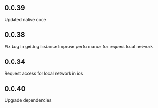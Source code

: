 ## 0.0.39
Updated native code

## 0.0.38
Fix bug in getting instance
Improve performance for request local network

## 0.0.34
Request access for local network in ios


## 0.0.40
Upgrade dependencies 